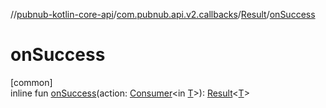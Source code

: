 //[pubnub-kotlin-core-api](../../../index.md)/[com.pubnub.api.v2.callbacks](../index.md)/[Result](index.md)/[onSuccess](on-success.md)

# onSuccess

[common]\
inline fun [onSuccess](on-success.md)(action: [Consumer](../-consumer/index.md)&lt;in [T](index.md)&gt;): [Result](index.md)&lt;[T](index.md)&gt;
